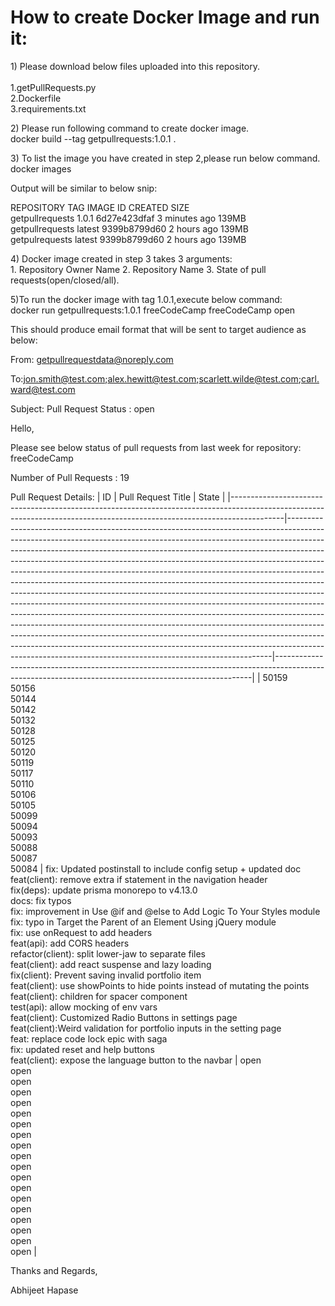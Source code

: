 <p style='text-align: left;'> 
<h1>How to create Docker Image and run it:</h1>

1\) Please download below files uploaded into this repository.<br>  
  1.getPullRequests.py<br> 2.Dockerfile<br> 3.requirements.txt

2\) Please run following command to create docker image. <br>
  docker build --tag getpullrequests:1.0.1 .

3\) To list the image you have created in step 2,please run below
command.<br> 
  docker images

Output will be similar to below snip:

REPOSITORY TAG IMAGE ID CREATED SIZE<br> 
  getpullrequests 1.0.1 6d27e423dfaf
3 minutes ago 139MB <br>getpullrequests latest 9399b8799d60 2 hours ago
139MB <br>getpulrequests latest 9399b8799d60 2 hours ago 139MB <br>

4\) Docker image created in step 3 takes 3 arguments:<br>  1. Repository Owner Name 2.
Repository Name 3. State of pull requests(open/closed/all).

5\)To run the docker image with tag 1.0.1,execute below command:<br> docker run
getpullrequests:1.0.1 freeCodeCamp freeCodeCamp open

This should produce email format that will be sent to target audience as
below:

From: getpullrequestdata@noreply.com

To:jon.smith@test.com;alex.hewitt@test.com;scarlett.wilde@test.com;carl.ward@test.com

Subject: Pull Request Status : open

Hello,

Please see below status of pull requests from last week for repository:
freeCodeCamp

Number of Pull Requests : 19

Pull Request Details:
| ID                                                                                                                                                                      | Pull Request Title                                                                                                                                                                                                                                                                                                                                                                                                                                                                                                                                                                                                                                                                                                                                                                                                                                                                                                                                                                                                                               | State                                                                                                                                                |
|-------------------------------------------------------------------------------------------------------------------------------------------------------------------------|--------------------------------------------------------------------------------------------------------------------------------------------------------------------------------------------------------------------------------------------------------------------------------------------------------------------------------------------------------------------------------------------------------------------------------------------------------------------------------------------------------------------------------------------------------------------------------------------------------------------------------------------------------------------------------------------------------------------------------------------------------------------------------------------------------------------------------------------------------------------------------------------------------------------------------------------------------------------------------------------------------------------------------------------------|------------------------------------------------------------------------------------------------------------------------------------------------------|
| 50159<br>50156<br>50144<br>50142<br>50132<br>50128<br>50125<br>50120<br>50119<br>50117<br>50110<br>50106<br>50105<br>50099<br>50094<br>50093<br>50088<br>50087<br>50084 | fix: Updated postinstall to include config setup + updated doc<br>feat(client): remove extra if statement in the navigation header<br>fix(deps): update prisma monorepo to v4.13.0<br>docs: fix typos<br>fix: improvement in Use @if and @else to Add Logic To Your Styles module<br>fix: typo in Target the Parent of an Element Using jQuery module<br>fix: use onRequest to add headers<br>feat(api): add CORS headers<br>refactor(client): split lower-jaw to separate files<br>feat(client): add react suspense and lazy loading<br>fix(client): Prevent saving invalid portfolio item<br>feat(client): use showPoints to hide points instead of mutating the points<br>feat(client): children for spacer component<br>test(api): allow mocking of env vars<br>feat(client): Customized Radio Buttons in settings page<br>feat(client):Weird validation for portfolio inputs in the setting page<br>feat: replace code lock epic with saga<br>fix: updated reset and help buttons<br>feat(client): expose the language button to the navbar | open<br>open<br>open<br>open<br>open<br>open<br>open<br>open<br>open<br>open<br>open<br>open<br>open<br>open<br>open<br>open<br>open<br>open<br>open |

Thanks and Regards,

Abhijeet Hapase
</p>
